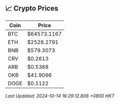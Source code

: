 ## 📈 Crypto Prices

| Coin | Price |
| ---- | ----- |
| BTC | $64573.1167 |
| ETH | $2528.2791 |
| BNB | $579.3073 |
| CRV | $0.2613 |
| ARB | $0.5388 |
| OKB | $41.9066 |
| DOGE | $0.1122 |

_Last Updated: 2024-10-14 16:29:12.806 +0800 HKT_